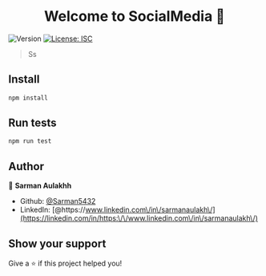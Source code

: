 <h1 align="center">Welcome to SocialMedia 👋</h1>
<p>
  <img alt="Version" src="https://img.shields.io/badge/version-1.0.0-blue.svg?cacheSeconds=2592000" />
  <a href="#" target="_blank">
    <img alt="License: ISC" src="https://img.shields.io/badge/License-ISC-yellow.svg" />
  </a>
</p>

> Ss

## Install

```sh
npm install
```

## Run tests

```sh
npm run test
```

## Author

👤 **Sarman Aulakhh**

* Github: [@Sarman5432](https://github.com/Sarman5432)
* LinkedIn: [@https:\/\/www.linkedin.com\/in\/sarmanaulakh\/](https://linkedin.com/in/https:\/\/www.linkedin.com\/in\/sarmanaulakh\/)

## Show your support

Give a ⭐️ if this project helped you!

